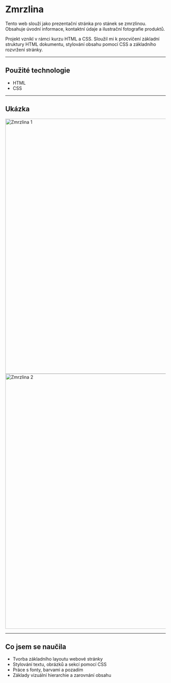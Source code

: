 # Zmrzlina

Tento web slouží jako prezentační stránka pro stánek se zmrzlinou. Obsahuje úvodní informace, kontaktní údaje a ilustrační fotografie produktů.

Projekt vznikl v rámci kurzu HTML a CSS. Sloužil mi k procvičení základní struktury HTML dokumentu, stylování obsahu pomocí CSS a základního rozvržení stránky.

---

## Použité technologie
- HTML
- CSS

---

## Ukázka

<img width="800" alt="Zmrzlina 1" src="https://github.com/user-attachments/assets/fa21107c-2faf-40e5-bc77-4b3907946b81" />
<img width="800" alt="Zmrzlina 2" src="https://github.com/user-attachments/assets/576e550f-2703-4537-b35f-f1ad6a87dbf4" />

---

## Co jsem se naučila
- Tvorba základního layoutu webové stránky
- Stylování textu, obrázků a sekcí pomocí CSS
- Práce s fonty, barvami a pozadím
- Základy vizuální hierarchie a zarovnání obsahu
